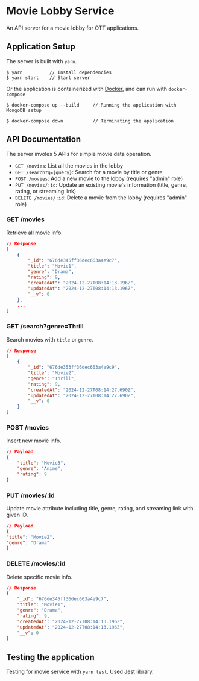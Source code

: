 # Movie Lobby Service

An API server for a movie lobby for OTT applications.

## Application Setup

The server is built with `yarn`. 

```
$ yarn          // Install dependencies
$ yarn start    // Start server
```

Or the application is containerized with [Docker](https://www.docker.com/), and can run with `docker-compose`

```
$ docker-compose up --build     // Running the application with MongoDB setup

$ docker-compose down           // Terminating the application
```

## API Documentation

The server involes 5 APIs for simple movie data operation.

- `GET /movies`:            List all the movies in the lobby
- `GET /search?q={query}`:  Search for a movie by title or genre
- `POST /movies`:           Add a new movie to the lobby (requires "admin" role)
- `PUT /movies/:id`:        Update an existing movie's information (title, genre, rating, or streaming link)
- `DELETE /movies/:id`:     Delete a movie from the lobby (requires "admin" role)

### GET /movies

Retrieve all movie info.

```json
// Response
[
    {
        "_id": "676de345ff36dec663a4e9c7",
        "title": "Movie1",
        "genre": "Drama",
        "rating": 9,
        "createdAt": "2024-12-27T08:14:13.196Z",
        "updatedAt": "2024-12-27T08:14:13.196Z",
        "__v": 0
    },
    ...
]
```

### GET /search?genre=Thrill

Search movies with `title` or `genre`.

```json
// Response
[
    {
        "_id": "676de353ff36dec663a4e9c9",
        "title": "Movie2",
        "genre": "Thrill",
        "rating": 9,
        "createdAt": "2024-12-27T08:14:27.690Z",
        "updatedAt": "2024-12-27T08:14:27.690Z",
        "__v": 0
    }
]
```

### POST /movies

Insert new movie info.

```json
// Payload
{
    "title": "Movie3",
    "genre": "Anime",
    "rating": 9
}
```

### PUT /movies/:id

Update movie attribute including title, genre, rating, and streaming link with given ID.

```json
// Payload
{
"title": "Movie2",
"genre": "Drama"
}
```

### DELETE /movies/:id

Delete specific movie info.

```json
// Response
{
    "_id": "676de345ff36dec663a4e9c7",
    "title": "Movie1",
    "genre": "Drama",
    "rating": 9,
    "createdAt": "2024-12-27T08:14:13.196Z",
    "updatedAt": "2024-12-27T08:14:13.196Z",
    "__v": 0
}
```

## Testing the application

Testing for movie service with `yarn test`. Used [Jest](https://jestjs.io/) library.